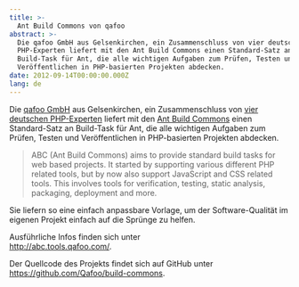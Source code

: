 ```yaml
---
title: >-
  Ant Build Commons von qafoo
abstract: >-
  Die qafoo GmbH aus Gelsenkirchen, ein Zusammenschluss von vier deutschen
  PHP-Experten liefert mit den Ant Build Commons einen Standard-Satz an
  Build-Task für Ant, die alle wichtigen Aufgaben zum Prüfen, Testen und
  Veröffentlichen in PHP-basierten Projekten abdecken.
date: 2012-09-14T00:00:00.000Z
lang: de
---
```


Die [qafoo GmbH][1] aus Gelsenkirchen, ein Zusammenschluss von [vier deutschen
PHP-Experten][2] liefert mit den [Ant Build Commons][3] einen Standard-Satz an
Build-Task für Ant, die alle wichtigen Aufgaben zum Prüfen, Testen und
Veröffentlichen in PHP-basierten Projekten abdecken.

> ABC (Ant Build Commons) aims to provide standard build tasks for web based
> projects. It started by supporting various different PHP related tools, but by
> now also support JavaScript and CSS related tools. This involves tools for
> verification, testing, static analysis, packaging, deployment and more.

Sie liefern so eine einfach anpassbare Vorlage, um der Software-Qualität im
eigenen Projekt einfach auf die Sprünge zu helfen.

Ausführliche Infos finden sich unter  
<http://abc.tools.qafoo.com/>.

Der Quellcode des Projekts findet sich auf GitHub unter  
<https://github.com/Qafoo/build-commons>.

[1]: http://qafoo.com/
[2]: http://qafoo.com/team.html
[3]: http://abc.tools.qafoo.com/
